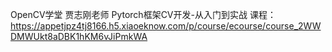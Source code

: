 OpenCV学堂 贾志刚老师 Pytorch框架CV开发-从入门到实战
课程：https://appetjpz4tj8166.h5.xiaoeknow.com/p/course/ecourse/course_2WWDMWUkt8aDBK1hKM6vJiPmkWA
